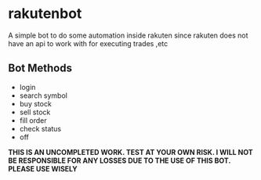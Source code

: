 # rakutenbot
A simple bot to do some automation inside rakuten since rakuten does not have an api to work with for executing trades ,etc


## Bot Methods
* login
* search symbol
* buy stock
* sell stock
* fill order
* check status 
* off



**THIS IS AN UNCOMPLETED WORK. TEST AT YOUR OWN RISK. I WILL NOT BE RESPONSIBLE FOR ANY LOSSES DUE TO THE USE OF THIS BOT. PLEASE USE WISELY**

